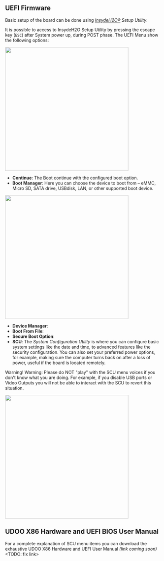 ## UEFI Firmware

Basic setup of the board can be done using *[InsydeH2O®](https://www.insyde.com/products) Setup Utility*.

It is possible to access to InsydeH2O Setup Utility by pressing the escape key (`ESC`) after System power up, during POST phase. The UEFI Menu show the following options:

<a href="../img/uefi_menu.BMP" target="_blank"><img style="width:400px; " src="../img/uefi_menu.BMP"></a>

* **Continue**: The Boot continue with the configured boot option.
* **Boot Manager**: Here you can choose the device to boot from – eMMC, Micro SD, SATA drive, USBdisk, LAN, or other supported boot device.

<a href="../img/uefi_bootmanager.BMP" target="_blank"><img style="width:400px; " src="../img/uefi_bootmanager.BMP"></a>

* **Device Manager**:
* **Boot From File**:
* **Secure Boot Option**:
* **SCU**: The *System Configuration Utility* is where you can configure basic system settings like the date and time, to advanced features like the security configuration. You can also set your preferred power options, for example, making sure the computer turns back on after a loss of power, useful if the board is located remotely.  

<div class="alert alert-danger" role="alert">
  <span class="glyphicon glyphicon-exclamation-sign" aria-hidden="true"></span>
  <span class="sr-only">Warning!</span>
  Warning: Please do NOT "play" with the SCU menu voices if you don't know what you are doing. For example, if you disable USB ports or Video Outputs you will not be able to interact with the SCU to revert this situation.
</div>


<a href="../img/uefi_scu.BMP" target="_blank"><img style="width:400px; " src="../img/uefi_scu.BMP"></a>  

## UDOO X86 Hardware and UEFI BIOS User Manual

For a complete explanation of SCU menu items you can download the exhaustive UDOO X86 Hardware and UEFI User Manual *(link coming soon)* <TODO: fix link>
